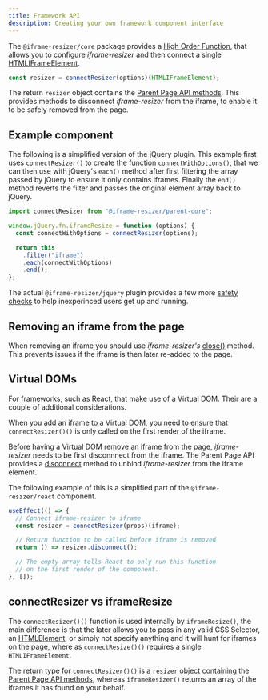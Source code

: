 ```yaml
---
title: Framework API
description: Creating your own framework component interface
---
```


The `@iframe-resizer/core` package provides a [High Order Function](https://eloquentjavascript.net/05_higher_order.html), that allows you to configure _iframe-resizer_ and then connect a single [HTMLIFrameElement](https://developer.mozilla.org/en-US/docs/Web/API/HTMLIFrameElement).

```js
const resizer = connectResizer(options)(HTMLIFrameElement);
```

The return `resizer` object contains the [Parent Page API methods](../api/parent/#methods). This provides methods to disconnect _iframe-resizer_ from the iframe, to enable it to be safely removed from the page.

## Example component

The following is a simplified version of the jQuery plugin. This example first uses `connectResizer()` to create the function `connectWithOptions()`, that we can then use with jQuery's `each()` method after first filtering the array passed by jQuery to ensure it only contains iframes. Finally the `end()` method reverts the filter and passes the original element array back to jQuery.

<!-- prettier-ignore-start -->
```js
import connectResizer from "@iframe-resizer/parent-core";

window.jQuery.fn.iframeResize = function (options) {
  const connectWithOptions = connectResizer(options);

  return this
    .filter("iframe")
    .each(connectWithOptions)
    .end();
};
```
<!-- prettier-ignore-end -->

The actual `@iframe-resizer/jquery` plugin provides a few more [safety checks](https://github.com/davidjbradshaw/iframe-resizer/blob/master/packages/jquery/plugin.js) to help inexperinced users get up and running.

## Removing an iframe from the page

When removing an iframe you should use _iframe-resizer's_ [close()](../api/parent/#close) method. This prevents issues if the iframe is then later re-added to the page.

## Virtual DOMs

For frameworks, such as React, that make use of a Virtual DOM. Their are a couple of additional considerations.

When you add an iframe to a Virtual DOM, you need to ensure that `connectResizer()()` is only called on the first render of the iframe.

Before having a Virtual DOM remove an iframe from the page, _iframe-resizer_ needs to be first disconnnect from the iframe. The Parent Page API provides a [disconnect](../api/parent/#disconnect) method to unbind _iframe-resizer_ from the iframe element.

The following example of this is a simplified part of the `@iframe-resizer/react` component.

```js
useEffect(() => {
  // Connect iframe-resizer to iframe
  const resizer = connectResizer(props)(iframe);

  // Return function to be called before iframe is removed
  return () => resizer.disconnect();

  // The empty array tells React to only run this function
  // on the first render of the component.
}, []);
```

## connectResizer vs iframeResize

The `connectResizer()()` function is used internally by `iframeResize()`, the main difference is that the later allows you to pass in any valid CSS Selector, an [HTMLElement](https://developer.mozilla.org/en-US/docs/Web/API/HTMLElement), or simply not specify anything and it will hunt for iframes on the page, where as `connectResize()()` requires a single `HTMLIFrameElement`.

The return type for `connectResizer()()` is a `resizer` object containing the [Parent Page API methods](../api/parent/#methods), whereas `iframeResizer()` returns an array of the iframes it has found on your behalf.
